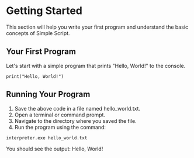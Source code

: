 # Getting Started

This section will help you write your first program and understand the basic concepts of Simple Script.

## Your First Program

Let's start with a simple program that prints "Hello, World!" to the console.

```our_language
print("Hello, World!")
```

## Running Your Program

1. Save the above code in a file named hello_world.txt.
2. Open a terminal or command prompt.
3. Navigate to the directory where you saved the file.
4. Run the program using the command:

```our_language
interpreter.exe hello_world.txt
```

You should see the output: Hello, World!
